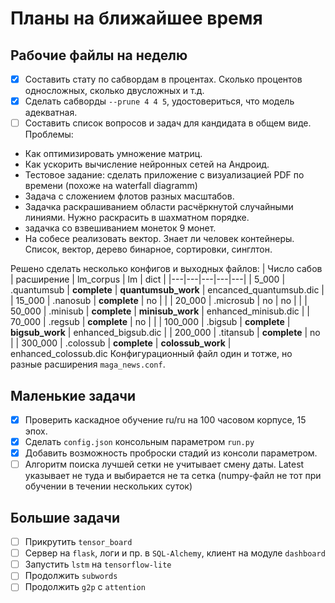 # Планы на ближайшее время

## Рабочие файлы на неделю
- [x] Составить стату по сабвордам в процентах. Сколько процентов односложных,
сколько двусложных и т.д.
- [x] Сделать сабворды `--prune 4 4 5`, удостовериться, что модель адекватная.
- [ ] Составить список вопросов и задач для кандидата в общем виде.
Проблемы:
- Как оптимизировать умножение матриц.
- Как ускорить вычисление нейронных сетей на Андроид.
- Тестовое задание: сделать приложение с визуализацией PDF по времени (похоже на
  waterfall diagramm)
- Задача с сложением флотов разных масштабов.
- Задачка раскрашиванием области расчёркнутой случайными линиями. Нужно раскрасить в шахматном порядке.
- задачка со взвешиванием монеток 9 монет.
- На собесе реализовать вектор. Знает ли человек контейнеры. Список, вектор, дерево бинарное, сортировки, синглтон.

Решено сделать несколько конфигов и выходных файлов:
| Число сабов | расширение | lm_corpus | lm | dict |
|---|---|---|---|---|
| 5_000 | .quantumsub | **complete** | **quantumsub_work** | encanced_quantumsub.dic |
| 15_000 | .nanosub |  **complete** | no | |
| 20_000 | .microsub | no | no | |
| 50_000 | .minisub | **complete** | **minisub_work** | enhanced_minisub.dic |
| 70_000 | .regsub | **complete** | no | |
| 100_000 | .bigsub | **complete** | **bigsub_work** | enhanced_bigsub.dic |
| 200_000 | .titansub | **complete** | no |
| 300_000 | .colossub | **complete** | **colossub_work** | enhanced_colossub.dic
Конфигурационный файл один и тотже, но разные расширения `maga_news.conf`.



## Маленькие задачи
- [x] Проверить каскадное обучение  ru/ru на 100 часовом корпусе, 15 эпох.  
- [x] Сделать `config.json` консольным параметром `run.py`  
- [x] Добавить возможность проброски стадий из консоли параметром.
- [ ] Алгоритм поиска лучшей сетки не учитывает смену даты. Latest указывает не туда
и выбирается не та сетка (numpy-файл не тот при обучении в течении нескольких суток)

## Большие задачи
- [ ] Прикрутить `tensor_board`  
- [ ] Сервер на `flask`, логи и пр. в `SQL-Alchemy`, клиент на модуле `dashboard`  
- [ ] Запустить `lstm` на `tensorflow-lite`  
- [ ] Продолжить `subwords`  
- [ ] Продолжить `g2p` с `attention`  
